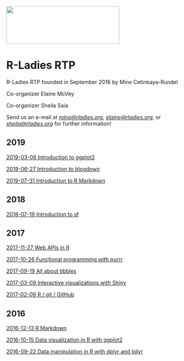 <img src="https://github.com/rladies/starter-kit/blob/master/logo/R-LadiesGlobal_RBG_online_LogoWithText_Horizontal.png" data-canonical-src="https://github.com/rladies/starter-kit/blob/master/logo/R-LadiesGlobal_RBG_online_LogoWithText_Horizontal.png" width="300" height="100" />

# R-Ladies RTP

R-Ladies RTP founded in September 2016 by Mine Cetinkaya-Rundel

Co-organizer Elaine McVey

Co-organizer Sheila Saia

Send us an e-mail at *mine@rladies.org*, *elaine@rladies.org*, or *sheila@rladies.org* for further information!

## 2019

[2019-03-06 Introduction to ggplot2](https://github.com/rladies/meetup-presentations_rtp/tree/master/2019-03-06-ggplot2)

[2019-06-27 Introduction to blogdown](https://github.com/rladies/meetup-presentations_rtp/tree/master/2019-06-27-blogdown)

[2019-07-31 Introduction to R Markdown](https://github.com/rladies/meetup-presentations_rtp/tree/master/2019-07-31-rmarkdown)

## 2018

[2018-07-19 Introduction to sf](https://github.com/rladies/meetup-presentations_rtp/tree/master/2018-07-19-sf)

## 2017

[2017-11-27 Web APIs in R](https://github.com/rladies/meetup-presentations_rtp/tree/master/2017-11-27-web-apis)

[2017-10-26 Functional programming with purrr](https://github.com/rladies/meetup-presentations_rtp/tree/master/2017-10-26-purrr)

[2017-09-19 All about tibbles](https://github.com/rladies/meetup-presentations_rtp/tree/master/2017-09-19-tibbles)

[2017-03-09 Interactive visualizations with Shiny](https://github.com/rladies/meetup-presentations_rtp/tree/master/2017-03-09-shiny)

[2017-02-09 R / git / GitHub](https://github.com/rladies/meetup-presentations_rtp/tree/master/2017-02-09-rgitgithub)

## 2016

[2016-12-13 R Markdown](https://github.com/rladies/meetup-presentations_rtp/tree/master/2016-12-13-rmarkdown)

[2016-10-15 Data visualization in R with ggplot2](https://github.com/rladies/meetup-presentations_rtp/tree/master/2016-10-15-data-viz-ggplot2)

[2016-09-22 Data manipulation in R with dplyr and tidyr](https://github.com/rladies/meetup-presentations_rtp/tree/master/2016-09-22-data-manipulation)
